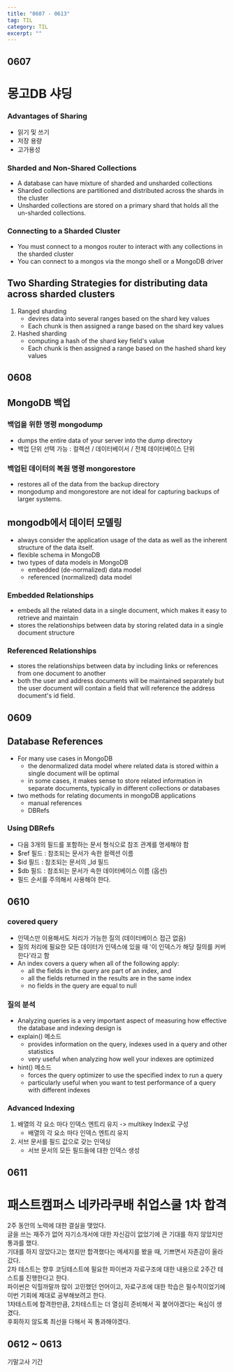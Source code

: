 ```yaml
---
title: "0607 - 0613"
tag: TIL
category: TIL
excerpt: ""
---
```


## 0607

# 몽고DB 샤딩

### Advantages of Sharing

- 읽기 및 쓰기
- 저장 용량
- 고가용성

### Sharded and Non-Shared Collections

- A database can have mixture of sharded and unsharded collections
- Sharded collections are partitioned and distributed across the shards in the cluster
- Unsharded collections are stored on a primary shard that holds all the un-sharded collections.

### Connecting to a Sharded Cluster

- You must connect to a mongos router to interact with any collections in the sharded cluster
- You can connect to a mongos via the mongo shell or a MongoDB driver

## Two Sharding Strategies for distributing data across sharded clusters

1. Ranged sharding
   - devires data into several ranges based on the shard key values
   - Each chunk is then assigned a range based on the shard key values
2. Hashed sharding
   - computing a hash of the shard key field's value
   - Each chunk is then assigned a range based on the hashed shard key values

## 0608

## MongoDB 백업

### 백업을 위한 명령 mongodump

- dumps the entire data of your server into the dump directory
- 백업 단위 선택 가능 : 컬렉션 / 데이터베이서 / 전체 데이터베이스 단위

### 백업된 데이터의 복원 명령 mongorestore

- restores all of the data from the backup directory
- mongodump and mongorestore are not ideal for capturing backups of larger systems.

## mongodb에서 데이터 모델링

- always consider the application usage of the data as well as the inherent structure of the data itself.
- flexible schema in MongoDB
- two types of data models in MongoDB
  - embedded (de-normalized) data model
  - referenced (normalized) data model

### Embedded Relationships

- embeds all the related data in a single document, which makes it easy to retrieve and maintain
- stores the relationships between data by storing related data in a single document structure

### Referenced Relationships

- stores the relationships between data by including links or references from one document to another
- both the user and address documents will be maintained separately but the user document will contain a field that will reference the address document's id field.

## 0609

## Database References

- For many use cases in MongoDB
  - the denormalized data model where related data is stored within a single document will be optimal
  - in some cases, it makes sense to store related information in separate documents, typically in different collections or databases
- two methods for relating documents in mongoDB applications
  - manual references
  - DBRefs

### Using DBRefs

- 다음 3개의 필드를 포함하는 문서 형식으로 참조 관계를 명세해야 함
- $ref 필드 : 참조되는 문서가 속한 컬렉션 이름
- $id 필드 : 참조되는 문서의 \_Id 필드
- $db 필드 : 참조되는 문서가 속한 데이터베이스 이름 (옵션)
- 필드 순서를 주의해서 사용해야 한다.

## 0610

### covered query

- 인덱스만 이용해서도 처리가 가능한 질의 (데이터베이스 접근 없음)
- 질의 처리에 필요한 모든 데이터가 인덱스에 있을 때 '이 인덱스가 해당 질의를 커버한다'라고 함
- An index covers a query when all of the following apply:
  - all the fields in the query are part of an index, and
  - all the fields returned in the results are in the same index
  - no fields in the query are equal to null

### 질의 분석

- Analyzing queries is a very important aspect of measuring how effective the database and indexing design is
- explain() 메소드
  - provides information on the query, indexes used in a query and other statistics
  - very useful when analyzing how well your indexes are optimized
- hint() 메소드
  - forces the query optimizer to use the specified index to run a query
  - particularly useful when you want to test performance of a query with different indexes

### Advanced Indexing

1. 배열의 각 요소 마다 인덱스 엔트리 유지 -> multikey Index로 구성
   - 배열의 각 요소 마다 인덱스 엔트리 유지
2. 서브 문서를 필드 값으로 갖는 인덱싱
   - 서브 문서의 모든 필드들에 대한 인덱스 생성

## 0611

# 패스트캠퍼스 네카라쿠배 취업스쿨 1차 합격

2주 동안의 노력에 대한 결실을 맺었다.  
글을 쓰는 재주가 없어 자기소개서에 대한 자신감이 없었기에 큰 기대를 하지 않았지만 통과를 했다.  
기대를 하지 않았다고는 했지만 합격했다는 메세지를 봤을 때, 기쁘면서 자존감이 올라갔다.  
2차 테스트는 향후 코딩테스트에 필요한 파이썬과 자료구조에 대한 내용으로 2주간 테스트를 진행한다고 한다.  
파이썬은 익힐까말까 많이 고민했던 언어이고, 자료구조에 대한 학습은 필수적이었기에 이번 기회에 제대로 공부해보려고 한다.  
1차테스트에 합격한만큼, 2차테스트는 더 열심히 준비해서 꼭 붙어야겠다는 욕심이 생겼다.  
후회하지 않도록 최선을 다해서 꼭 통과해야겠다.

## 0612 ~ 0613

기말고사 기간
